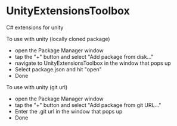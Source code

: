 # UnityExtensionsToolbox

C# extensions for unity

To use with unity (locally cloned package)
- open the Package Manager window
- tap the "+" button and select "Add package from disk..."
- navigate to UnityExtensionsToolbox in the window that pops up
- Select package.json and hit "open"
- Done

To use with unity (git url)
- open the Package Manager window
- tap the "+" button and select "Add package from git URL..."
- Enter the .git url in the window that pops up
- Done
